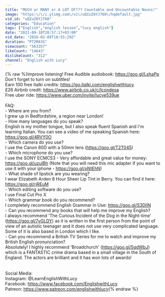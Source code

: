 ```yaml
---
title: "MUCH or MANY or A LOT OF??? Countable and Uncountable Nouns!"
image: "https:\/\/i.ytimg.com\/vi\/uQIuZ6YJ760\/hqdefault.jpg"
vid_id: "uQIuZ6YJ760"
categories: "Education"
tags: ["English","english lesson","lucy english"]
date: "2021-09-18T20:57:17+03:00"
vid_date: "2016-02-09T18:55:29Z"
duration: "PT2M43S"
viewcount: "563357"
likeCount: "14643"
dislikeCount: "312"
channel: "English with Lucy"
---
```

{% raw %}Improve listening! Free Audible audiobook: <a rel="nofollow" target="blank" href="https://goo.gl/LshaPp">https://goo.gl/LshaPp</a><br />Don't forget to turn on subtitles!<br />Earn 100 free italki credits: <a rel="nofollow" target="blank" href="https://go.italki.com/englishwithlucy">https://go.italki.com/englishwithlucy</a><br />£26 Airbnb credit: <a rel="nofollow" target="blank" href="https://www.airbnb.co.uk/c/lcondesa">https://www.airbnb.co.uk/c/lcondesa</a><br />Free uber ride: <a rel="nofollow" target="blank" href="https://www.uber.com/invite/lucye539ue">https://www.uber.com/invite/lucye539ue</a><br /><br />FAQ:<br />- Where are you from?<br />I grew up in Bedfordshire, a region near London!<br />- How many languages do you speak?<br />English is my mother tongue, but I also speak fluent Spanish and I'm learning Italian. You can see a video of me speaking Spanish here: <a rel="nofollow" target="blank" href="https://goo.gl/4RVY0O">https://goo.gl/4RVY0O</a><br />- Which camera do you use?<br />I use the Canon 60D with a 50mm lens (<a rel="nofollow" target="blank" href="https://goo.gl/T2T045)">https://goo.gl/T2T045)</a><br />- Which microphone do you use?<br />I use the SONY ECMCS3 - Very affordable and great value for money:<br /><a rel="nofollow" target="blank" href="https://goo.gl/uzuIBh">https://goo.gl/uzuIBh</a> (Note that you will need this mic adapter if you want to use it with your iphone - <a rel="nofollow" target="blank" href="https://goo.gl/oNtEhN)">https://goo.gl/oNtEhN)</a><br />- What shade of lipstick are you wearing?<br />I wear Elizabeth Arden 8 Hour Sheer Lip Tint in Berry. You can find it here: <a rel="nofollow" target="blank" href="https://goo.gl/rjREuM">https://goo.gl/rjREuM</a><br />- Which editing software do you use?<br />I use Final Cut Pro X<br />- Which grammar book do you recommend?<br />I completely recommend English Grammar in Use: <a rel="nofollow" target="blank" href="https://goo.gl/S3DIlN">https://goo.gl/S3DIlN</a><br />- Can you recommend any books that will help me improve my English?<br />I always recommend 'The Curious Incident of the Dog in the Night-time' (<a rel="nofollow" target="blank" href="https://goo.gl/7vGLDY)">https://goo.gl/7vGLDY)</a> as it is written in the first person from the point of view of an autistic teenager and it does not use very complicated language. Some of it is also based in London which I like.<br />- Can you recommend a British TV Series for me to watch and improve my British English pronunciation?<br />Absolutely! I highly recommend 'Broadchurch' (<a rel="nofollow" target="blank" href="https://goo.gl/5qdWbJ)">https://goo.gl/5qdWbJ)</a> which is a FANTASTIC crime drama based in a small village in the South of England. The actors are brilliant and it has won lots of awards!<br /><br /><br />Social Media:<br />Instagram: @LearnEnglishWithLucy<br />Facebook: <a rel="nofollow" target="blank" href="https://www.facebook.com/EnglishwithLucy">https://www.facebook.com/EnglishwithLucy</a><br />Patreon: <a rel="nofollow" target="blank" href="https://www.patreon.com/englishwithlucy">https://www.patreon.com/englishwithlucy</a>{% endraw %}
